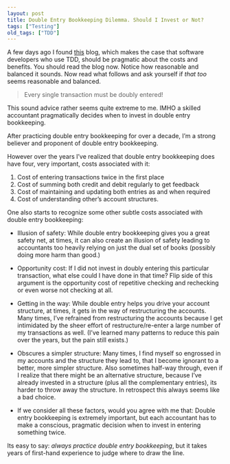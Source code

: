 ```yaml
---
layout: post
title: Double Entry Bookkeeping Dilemma. Should I Invest or Not?
tags: ["Testing"]
old_tags: ["TDD"]
---
```


<meta http-equiv="refresh" content="3; url=http://blog.8thlight.com/uncle-bob/2011/11/06/Double-Entry-Bookkeeping-Dilemma-Should-I-Invest-or-Not.html" />

A few days ago I found [this](http://blogs.agilefaqs.com/2011/11/01/unit-testing-dilemma-should-i-invest-or-not) blog, which makes the case that
software developers who use TDD, should be pragmatic about the costs and benefits. You should read the blog now. Notice how reasonable and
balanced it sounds. Now read what follows and ask yourself if *that too* seems reasonable and balanced.

> Every single transaction must be doubly entered!

This sound advice rather seems quite extreme to me. IMHO a skilled accountant pragmatically decides when to invest in double entry bookkeeping.

After practicing double entry bookkeeping for over a decade, I’m a strong believer and proponent of double entry bookkeeping.

However over the years I’ve realized that double entry bookkeeping does have four, very important, costs associated with it:

1.  Cost of entering transactions twice in the first place
2.  Cost of summing both credit and debit regularly to get feedback
3.  Cost of maintaining and updating both entries as and when required
4.  Cost of understanding other’s account structures.

One also starts to recognize some other subtle costs associated with double entry bookkeeping:

-   Illusion of safety: While double entry bookkeeping gives you a great safety net, at times, it can also create an illusion of safety leading to accountants too heavily relying on just the dual set of books (possibly doing more harm than good.)

<!-- -->

-   Opportunity cost: If I did not invest in doubly entering this particular transaction, what else could I have done in that time? Flip side of this argument is the opportunity cost of repetitive checking and rechecking or even worse not checking at all.

<!-- -->

-   Getting in the way: While double entry helps you drive your account structure, at times, it gets in the way of restructuring the accounts. Many times, I’ve refrained from restructuring the accounts because I get intimidated by the sheer effort of restructure/re-enter a large number of my transactions as well. (I’ve learned many patterns to reduce this pain over the years, but the pain still exists.)

<!-- -->

-   Obscures a simpler structure: Many times, I find myself so engrossed in my accounts and the structure they lead to, that I become ignorant to a better, more simpler structure. Also sometimes half-way through, even if I realize that there might be an alternative structure, because I’ve already invested in a structure (plus all the complementary entries), its harder to throw away the structure. In retrospect this always seems like a bad choice.

<!-- -->

-   If we consider all these factors, would you agree with me that:
    Double entry bookkeeping is extremely important, but each accountant has to make a conscious, pragmatic decision when to invest in entering something twice.

Its easy to say: *always practice double entry bookkeeping*, but it takes years of first-hand experience to judge where to draw the line.
